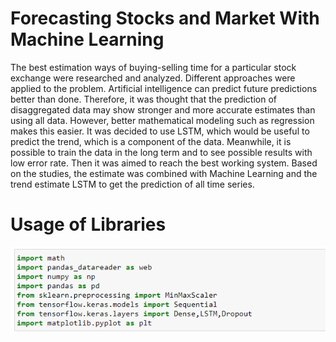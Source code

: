 # Forecasting Stocks and Market With Machine Learning

The best estimation ways of buying-selling time for a particular stock exchange were researched and analyzed. Different approaches were applied to the problem. Artificial intelligence can predict future predictions better than done. Therefore, it was thought that the prediction of disaggregated data may show stronger and more accurate estimates than using all data. However, better mathematical modeling such as regression makes this easier. It was decided to use LSTM, which would be useful to predict the trend, which is a component of the data. Meanwhile, it is possible to train the data in the long term and to see possible results with low error rate. Then it was aimed to reach the best working system. Based on the studies, the estimate was combined with Machine Learning and the trend estimate LSTM to get the prediction of all time series. 

# Usage of Libraries

![alt text](https://github.com/abidinzzeynel/Forecasting-Stocks-and-Market-With-Machine-Learning/blob/main/libraries.png)
